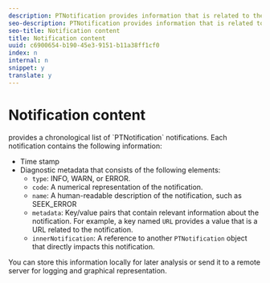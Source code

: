 ```yaml
---
description: PTNotification provides information that is related to the player’s status.
seo-description: PTNotification provides information that is related to the player’s status.
seo-title: Notification content
title: Notification content
uuid: c6900654-b190-45e3-9151-b11a38ff1cf0
index: n
internal: n
snippet: y
translate: y
---
```


# Notification content

 <!-- PH element: phrases/primetime-sdk-name --> provides a chronological list of `PTNotification` notifications. Each notification contains the following information: 
* Time stamp
* Diagnostic metadata that consists of the following elements: 
    * `type`: INFO, WARN, or ERROR.
    * `code`: A numerical representation of the notification.
    * `name`: A human-readable description of the notification, such as SEEK_ERROR
    * `metadata`: Key/value pairs that contain relevant information about the notification. For example, a key named `URL` provides a value that is a URL related to the notification.
    * `innerNotification`: A reference to another `PTNotification` object that directly impacts this notification.


You can store this information locally for later analysis or send it to a remote server for logging and graphical representation.
